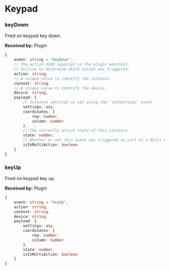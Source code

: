 # Keypad

### keyDown

Fired on keypad key down.

**Received by:** Plugin

```ts
{
	event: string = "keyDown",
	// The action UUID supplied in the plugin manifest.
	// Utilise to determine which action was triggered.
	action: string,
	// A unique value to identify the instance.
	context: string,
	// A unique value to identify the device.
	device: string,
	payload: {
		// Instance settings as set using the `setSettings` event.
		settings: any,
		coordinates: {
			row: number,
			column: number
		},
		// The currently active state of this instance.
		state: number,
		// Whether or not this event was triggered as part of a Multi Action.
		isInMultiAction: boolean
	}
}
```

### keyUp

Fired on keypad key up.

**Received by:** Plugin

```ts
{
	event: string = "keyUp",
	action: string,
	context: string,
	device: string,
	payload: {
		settings: any,
		coordinates: {
			row: number,
			column: number
		},
		state: number,
		isInMultiAction: boolean
	}
}
```
